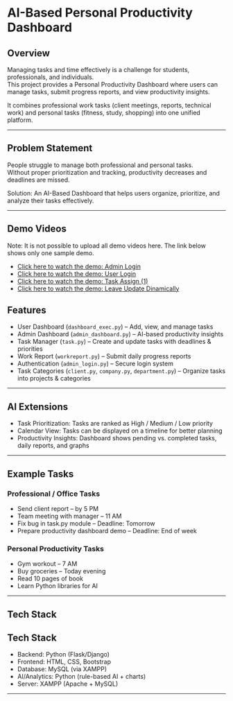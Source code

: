 # AI-Based Personal Productivity Dashboard

## Overview
Managing tasks and time effectively is a challenge for students, professionals, and individuals.  
This project provides a Personal Productivity Dashboard where users can manage tasks, submit progress reports, and view productivity insights.  

It combines professional work tasks (client meetings, reports, technical work) and personal tasks (fitness, study, shopping) into one unified platform.  

---

## Problem Statement
People struggle to manage both professional and personal tasks.  
Without proper prioritization and tracking, productivity decreases and deadlines are missed.  

Solution: An AI-Based Dashboard that helps users organize, prioritize, and analyze their tasks effectively.  

---


## Demo Videos
Note: It is not possible to upload all demo videos here. The link below shows only one sample demo.  

- [Click here to watch the demo: Admin Login](https://drive.google.com/file/d/1qVV8ZKL6TPu81sPDXsw6jBPD9UMZMS0k/view?usp=sharing)  
- [Click here to watch the demo: User Login](https://drive.google.com/file/d/12fApU-USsC_TkFiNaK-TSrMVpI39iOnU/view?usp=sharing)  
- [Click here to watch the demo: Task Assign (1)](https://drive.google.com/file/d/16-mlLFzxP0Z1rhcApDP9DJpLBCJGoaOx/view?usp=sharing)  
- [Click here to watch the demo: Leave Update Dinamically](https://drive.google.com/file/d/1kmVqZNCezSBiXqFiPAxdSwr0Geri64S3/view?usp=sharing)


## Features
- User Dashboard (`dashboard_exec.py`) – Add, view, and manage tasks  
- Admin Dashboard (`admin_dashboard.py`) – AI-based productivity insights  
- Task Manager (`task.py`) – Create and update tasks with deadlines & priorities  
- Work Report (`workreport.py`) – Submit daily progress reports  
- Authentication (`admin_login.py`) – Secure login system  
- Task Categories (`client.py`, `company.py`, `department.py`) – Organize tasks into projects & categories  

---

## AI Extensions
- Task Prioritization: Tasks are ranked as High / Medium / Low priority  
- Calendar View: Tasks can be displayed on a timeline for better planning  
- Productivity Insights: Dashboard shows pending vs. completed tasks, daily reports, and graphs  

---

## Example Tasks
### Professional / Office Tasks
- Send client report – by 5 PM  
- Team meeting with manager – 11 AM  
- Fix bug in task.py module – Deadline: Tomorrow  
- Prepare productivity dashboard demo – Deadline: End of week  

### Personal Productivity Tasks
- Gym workout – 7 AM  
- Buy groceries – Today evening  
- Read 10 pages of book  
- Learn Python libraries for AI  

---

## Tech Stack
## Tech Stack
- Backend: Python (Flask/Django)  
- Frontend: HTML, CSS, Bootstrap  
- Database: MySQL (via XAMPP)  
- AI/Analytics: Python (rule-based AI + charts)  
- Server: XAMPP (Apache + MySQL)


---

